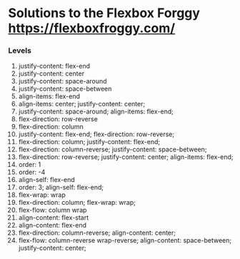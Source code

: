 # Solutions to the Flexbox Forggy https://flexboxfroggy.com/

### Levels
1. justify-content: flex-end
2. justify-content: center
3. justify-content: space-around 
4. justify-content: space-between
5. align-items: flex-end
6. align-items: center;
justify-content: center;
7. justify-content: space-around;
align-items: flex-end;
8. flex-direction: row-reverse
9. flex-direction: column
10. justify-content: flex-end;
flex-direction: row-reverse;
11. flex-direction: column;
justify-content: flex-end;
12. flex-direction: column-reverse;
justify-content: space-between;
13. flex-direction: row-reverse;
justify-content: center;
align-items: flex-end;
14. order: 1
15. order: -4
16. align-self: flex-end
17. order: 3;
align-self: flex-end;
18. flex-wrap: wrap
19. flex-direction: column;
flex-wrap: wrap;
20. flex-flow: column wrap
21. align-content: flex-start
22. align-content: flex-end
23. flex-direction: column-reverse;
align-content: center;
24. flex-flow: column-reverse wrap-reverse;
align-content: space-between;
justify-content: center;
